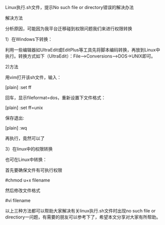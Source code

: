 Linux执行.sh文件，提示No such file or directory错误的解决办法

解决方法

分析原因，可能因为我平台迁移碰到权限问题我们来进行权限转换

1）在Windows下转换：

利用一些编辑器如UltraEdit或EditPlus等工具先将脚本编码转换，再放到Linux中执行。转换方式如下（UltraEdit）：File-->Conversions-->DOS->UNIX即可。

2)方法

用vim打开该sh文件，输入：

[plain]
:set ff 

回车，显示fileformat=dos，重新设置下文件格式：

[plain]
:set ff=unix 

保存退出:

[plain]
:wq 

再执行，竟然可以了

3）在linux中的权限转换

也可在Linux中转换：

首先要确保文件有可执行权限

#chmod u+x filename

然后修改文件格式

#vi filename

以上三种方法都可以帮助大家解决有关linux执行.sh文件时出现no such file or directiory一问题，有需要的朋友可以参考下了，希望本文分享对大家有所帮助。